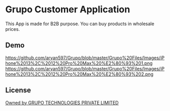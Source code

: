 
# Grupo Customer Application

This App is made for B2B purpose. You can buy products in wholesale prices.  
## Demo

https://github.com/aryan597/Grupo/blob/master/Grupo%20Files/Images/iPhone%2013%2C%2012%20Pro%20Max%20%E2%80%93%201.png
https://github.com/aryan597/Grupo/blob/master/Grupo%20Files/Images/iPhone%2013%2C%2012%20Pro%20Max%20%E2%80%93%202.png


## License

[Owned by GRUPO TECHNOLOGIES PRIVATE LIMITED](https://choosealicense.com/licenses/mit/)

